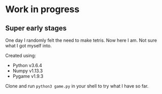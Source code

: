 # Work in progress
## Super early stages

One day I randomly felt the need to make tetris. Now here I am. Not sure what I got myself into.

Created using:
- Python v3.6.4
- Numpy v1.13.3
- Pygame v1.9.3

Clone and run `python3 game.py` in your shell to try what I have so far.
